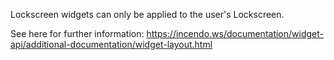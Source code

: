 Lockscreen widgets can only be applied to the user's Lockscreen.

See here for further information: https://incendo.ws/documentation/widget-api/additional-documentation/widget-layout.html
